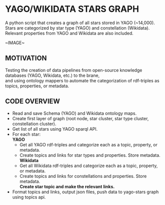 # YAGO/WIKIDATA STARS GRAPH

A python script that creates a graph of all stars stored in YAGO (~14,000).<br />
Stars are categorized by star type (YAGO) and constellation (Wikidata).<br />
Relevant properties from YAGO and Wikidata are also included.<br />

~IMAGE~

## MOTIVATION

Testing the creation of data pipelines from open-source knowledge databases (YAGO, Wikidata, etc.) to the brane,<br /> 
and using ontology mappers to automate the categorization of rdf-triples as topics, properties, or metadata.<br />

## CODE OVERVIEW

* Read and save Schema (YAGO) and Wikidata ontology maps.
* Create first layer of graph (root node, star cluster, star type cluster, constellation cluster).
* Get list of all stars using YAGO sparql API.
* For each star:<br />
  **YAGO**
  * Get all YAGO rdf-triples and categorize each as a topic, property, or metadata. 
  * Create topics and links for star types and properties. Store metadata.<br />
 **Wikidata**
  * Get all Wikidata rdf-triples and categorize each as a topic, property, or metadata.
  * Create topics and links for constellations and properties. Store metadata.<br />
 **Create star topic and make the relevant links.**
* Format topics and links, output json files, push data to yago-stars graph using topics api.
